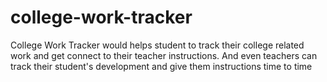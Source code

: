 # college-work-tracker
College Work Tracker would helps student to track their college related work and get connect to their teacher instructions. And even teachers can track their student's development and give them instructions time to time  
